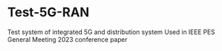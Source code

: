 # Test-5G-RAN
Test system of integrated 5G and distribution system
Used in IEEE PES General Meeting 2023 conference paper 
